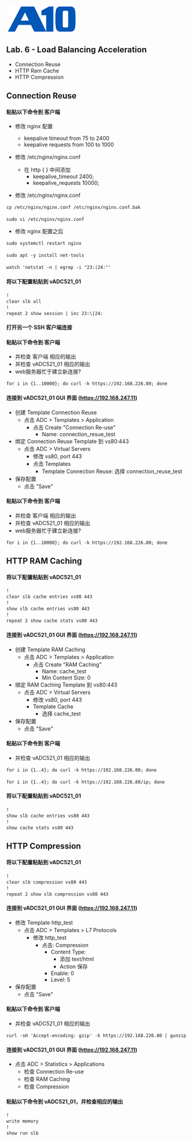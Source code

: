 ![](/Images/A10-NewLogos-Blue-NoReg-RGB-50.png)

## Lab. 6 - Load Balancing Acceleration
  + Connection Reuse
  + HTTP Ram Cache
  + HTTP Compression

## Connection Reuse
#### 粘贴以下命令到 客户端
  + 修改 nginx 配置
    + keepalive timeout from 75 to 2400
    + keepalive requests from 100 to 1000
  + 修改 /etc/nginx/nginx.conf
    + 在 http { } 中间添加
      + keepalive_timeout 2400;
      + keepalive_requests 10000;

  + 修改 /etc/nginx/nginx.conf
```
cp /etc/nginx/nginx.conf /etc/nginx/nginx.conf.bak

sudo vi /etc/nginx/nginx.conf

```

  + 修改 nginx 配置之后
```
sudo systemctl restart nginx

sudo apt -y install net-tools

watch 'netstat -n | egrep -i "23:|24:"'

```

#### 将以下配置粘贴到 vADC521_01
```
!
clear slb all
!
repeat 2 show session | inc 23:\|24:

```

#### 打开另一个 SSH 客户端连接
#### 粘贴以下命令到 客户端
  + 并检查 客户端 相应的输出
  + 并检查 vADC521_01 相应的输出
  + web服务器忙于建立新连接?
```
for i in {1..10000}; do curl -k https://192.168.226.80; done
```

#### 连接到 vADC521_01 GUI 界面 (https://192.168.247.11)
  + 创建 Template Connection Reuse
    + 点击 ADC > Templates > Application
      + 点击 Create "Connection Re-use"
        + Name: connection_resue_test
  + 绑定 Connection Reuse Template 到 vs80:443
    + 点击 ADC > Virtual Servers
      + 修改 vs80, port 443
      + 点击 Templates
        + Template Connection Reuse: 选择 connection_reuse_test
  + 保存配置
    + 点击 "Save"  

#### 粘贴以下命令到 客户端
  + 并检查 客户端 相应的输出
  + 并检查 vADC521_01 相应的输出
  + web服务器忙于建立新连接?
```
for i in {1..10000}; do curl -k https://192.168.226.80; done
```


## HTTP RAM Caching
#### 将以下配置粘贴到 vADC521_01
```
!
clear slb cache entries vs80 443
!
show slb cache entries vs80 443
!
repeat 2 show cache stats vs80 443

```

#### 连接到 vADC521_01 GUI 界面 (https://192.168.247.11)
  + 创建 Template RAM Caching
    + 点击 ADC > Templates > Application
      + 点击 Create "RAM Caching"
        + Name: cache_test
        + Min Content Size: 0
  + 绑定 RAM Caching Template 到 vs80:443
    + 点击 ADC > Virtual Servers
      + 修改 vs80, port 443
      + Template Cache
        + 选择 cache_test
  + 保存配置
    + 点击 "Save"  

#### 粘贴以下命令到 客户端
  + 并检查 vADC521_01 相应的输出
```
for i in {1..4}; do curl -k https://192.168.226.80; done

for i in {1..4}; do curl -k https://192.168.226.80/ip; done

```

#### 将以下配置粘贴到 vADC521_01
```
!
show slb cache entries vs80 443
!
show cache stats vs80 443

```


## HTTP Compression
#### 将以下配置粘贴到 vADC521_01
```
!
clear slb compression vs80 443
!
repeat 2 show slb compression vs80 443

```

#### 连接到 vADC521_01 GUI 界面 (https://192.168.247.11)
  + 修改 Template http_test
    + 点击 ADC > Templates > L7 Protocols
      + 修改 http_test
        + 点击: Compression
          + Content Type:
            + 添加 text/html
            + Action 保存
          + Enable: 0
          + Level: 5
  + 保存配置
    + 点击 "Save"  

#### 粘贴以下命令到 客户端
  + 并检查 vADC521_01 相应的输出
```
curl -sH 'Accept-encoding: gzip' -k https://192.168.226.80 | gunzip

```

#### 连接到 vADC521_01 GUI 界面 (https://192.168.247.11)
  + 点击 ADC > Statistics > Applications
    + 检查 Connection Re-use
    + 检查 RAM Caching
    + 检查 Compression


#### 粘贴以下命令到 vADC521_01，并检查相应的输出
```
!
write memory
!
show run slb

```
